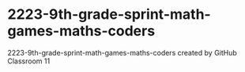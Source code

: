 # 2223-9th-grade-sprint-math-games-maths-coders
2223-9th-grade-sprint-math-games-maths-coders created by GitHub Classroom
11
